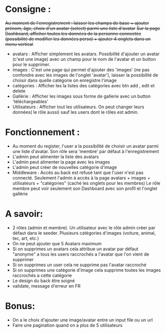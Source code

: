 # Consigne :
~~Au moment de l'enregistrement : laisser les champs de base + ajouter prénom, âge, choix d'un avatar (select) parmi une liste d'avatar~~
~~Sur la page Dashboard, afficher toutes les données de la personne connectée (possibilité de modifier les données perso) + ajouter 4 onglets dans un menu vertical~~
* avatars : Afficher simplement les avatars. Possibilité d'ajouter un avatar (c'est une image) avec un champ pour le nom de l'avatar et un button pour le supprimer.
* images : C'est une page qui permet d'ajouter des 'images' (ne pas confondre avec les images de l'onglet 'avatar'), laisser la possibilité de choisir dans quelle catégorie on enregistre l'image
* catégories : Afficher les la listes des catégories avec btn add , edit et delete
* Gallérie : Afficher les images sous forme de gallerie avec un button 'téléchargeables'
* Utilisateurs : Afficher tout les utilisateurs. On peut changer leurs données( le rôle aussi) sauf les users dont le rôles est admin.

# Fonctionnement :
* Au moment du register, l'user a la possibilité de choisir un avatar parmi une liste d'avatar. Son rôle sera 'membre' par défaut à l'enregistrement
* L'admin peut alimenter la liste des avatars
* L'admin peut alimenter la page avec les images
* L'admin peut créer de nouvelles catégorie d'image
* Middleware :
Accès au back est refusé tant que l'user n'est pas connecté.
Seulement l'admin à accès à la page avatars + images + utilisateurs + "catégories" (caché les onglets pour les membres)
Le rôle membre peut voir seulement son Dashboard avec son profil et l'onglet gallérie

# A savoir:
* 2 rôles (admin et membre). Un utilisateur avec le rôle admin créer par défaut dans le seeder. Plusieurs catégories d'images (voiture, animal, tec, art, etc.)
* On ne peut ajouter que 5 Avatars maximum
* Si on supprimes un avatars cela attribue un avatar par défaut "anonyme" a tous les users raccrochés a l'avatar que l'on vient de supprimer
* Si on supprimes un user cela ne supprime pas l'avatar raccroché
* Si on supprimes une catégorie d'image cela supprime toutes les images raccrochés a cette catégorie
* Le design du back être soigné
* validate, message d'erreur en FR

# Bonus:
* On a le choix d'ajouter une image/avatar entre un input file ou un url
* Faire une pagination quand on a plus de 5 utilisateurs
